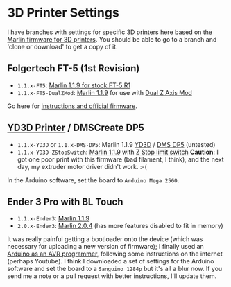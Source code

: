 # 3D Printer Settings

I have branches with settings for specific 3D printers here based on the [Marlin firmware for 3D printers](http://marlinfw.org). You should be able to go to a branch and 'clone or download' to get a copy of it.

Folgertech FT-5 (1st Revision)
--
* `1.1.x-FT5`: [Marlin 1.1.9 for stock FT-5 R1](https://github.com/clintonblackmore/Marlin/tree/1.1.x-FT5)
* `1.1.x-FT5-DualZMod`: [Marlin 1.1.9](https://github.com/clintonblackmore/Marlin/tree/1.1.x-FT5-DualZMod) for use with [Dual Z Axis Mod](http://dustincorbin.weebly.com/blog/folger-tech-ft-5-dual-z-stepperendstops-mod)

Go here for [instructions and official firmware](https://drive.google.com/drive/folders/0B9b1NbuMK524aGhPQXRLTW9mams?usp=sharing).

[YD3D Printer](http://www.ydcanada.ca/index.php/product-category/yd3d-3d-printer/) / DMSCreate DP5
--
* `1.1.x-YD3D` or `1.1.x-DMS-DP5`: Marlin 1.1.9 [YD3D](https://github.com/clintonblackmore/Marlin/tree/1.1.x-YD3D) / [DMS DP5](https://github.com/clintonblackmore/Marlin/tree/1.1.x-DMS-DP5) (untested)
* `1.1.x-YD3D-ZStopSwitch`: [Marlin 1.1.9](https://github.com/clintonblackmore/Marlin/tree/1.1.x-YD3D-ZStopSwitch) with [Z Stop limit switch](https://www.thingiverse.com/thing:1479176)  **Caution**: I got one poor print with this firmware (bad filament, I think), and the next day, my extruder motor driver didn't work. :-(

In the Arduino software, set the board to `Arduino Mega 2560`.

Ender 3 Pro with BL Touch
--
* `1.1.x-Ender3`: [Marlin 1.1.9](https://github.com/clintonblackmore/Marlin/tree/1.1.x-Ender3)
* `2.0.x-Ender3`: [Marlin 2.0.4](https://github.com/clintonblackmore/Marlin/tree/2.0.x-Ender3) (has more features disabled to fit in memory)

It was really painful getting a bootloader onto the device (which was necessary for uploading a new version of firmware); I finally used an [Arduino as an AVR programmer](https://www.arduino.cc/en/tutorial/arduinoISP), following some instructions on the internet (perhaps Youtube). I think I downloaded a set of settings for the Arduino software and set the board to a `Sanguino 1284p` but it's all a blur now. If you send me a note or a pull request with better instructions, I'll update them.
